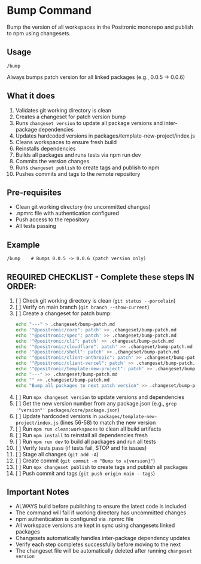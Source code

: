 # Bump Command

Bump the version of all workspaces in the Positronic monorepo and publish to npm using changesets.

## Usage

```
/bump
```

Always bumps patch version for all linked packages (e.g., 0.0.5 -> 0.0.6)

## What it does

1. Validates git working directory is clean
2. Creates a changeset for patch version bump
3. Runs `changeset version` to update all package versions and inter-package dependencies
4. Updates hardcoded versions in packages/template-new-project/index.js
5. Cleans workspaces to ensure fresh build
6. Reinstalls dependencies
7. Builds all packages and runs tests via npm run dev
8. Commits the version changes
9. Runs `changeset publish` to create tags and publish to npm
10. Pushes commits and tags to the remote repository

## Pre-requisites

- Clean git working directory (no uncommitted changes)
- .npmrc file with authentication configured
- Push access to the repository
- All tests passing

## Example

```
/bump    # Bumps 0.0.5 -> 0.0.6 (patch version only)
```

## REQUIRED CHECKLIST - Complete these steps IN ORDER:

1. [ ] Check git working directory is clean (`git status --porcelain`)
2. [ ] Verify on main branch (`git branch --show-current`)
3. [ ] Create a changeset for patch bump:
   ```bash
   echo "---" > .changeset/bump-patch.md
   echo '"@positronic/core": patch' >> .changeset/bump-patch.md
   echo '"@positronic/spec": patch' >> .changeset/bump-patch.md
   echo '"@positronic/cli": patch' >> .changeset/bump-patch.md
   echo '"@positronic/cloudflare": patch' >> .changeset/bump-patch.md
   echo '"@positronic/shell": patch' >> .changeset/bump-patch.md
   echo '"@positronic/client-anthropic": patch' >> .changeset/bump-patch.md
   echo '"@positronic/client-vercel": patch' >> .changeset/bump-patch.md
   echo '"@positronic/template-new-project": patch' >> .changeset/bump-patch.md
   echo "---" >> .changeset/bump-patch.md
   echo "" >> .changeset/bump-patch.md
   echo "Bump all packages to next patch version" >> .changeset/bump-patch.md
   ```
4. [ ] Run `npx changeset version` to update versions and dependencies
5. [ ] Get the new version number from any package.json (e.g., `grep '"version"' packages/core/package.json`)
6. [ ] Update hardcoded versions in `packages/template-new-project/index.js` (lines 56-58) to match the new version
7. [ ] Run `npm run clean:workspaces` to clean all build artifacts
8. [ ] Run `npm install` to reinstall all dependencies fresh
9. [ ] Run `npm run dev` to build all packages and run all tests
10. [ ] Verify tests pass (if tests fail, STOP and fix issues)
11. [ ] Stage all changes (`git add -A`)
12. [ ] Create commit (`git commit -m "Bump to v{version}"`)
13. [ ] Run `npx changeset publish` to create tags and publish all packages
14. [ ] Push commit and tags (`git push origin main --tags`)

## Important Notes

- ALWAYS build before publishing to ensure the latest code is included
- The command will fail if working directory has uncommitted changes
- npm authentication is configured via .npmrc file
- All workspace versions are kept in sync using changesets linked packages
- Changesets automatically handles inter-package dependency updates
- Verify each step completes successfully before moving to the next
- The changeset file will be automatically deleted after running `changeset version`